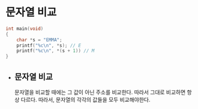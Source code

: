# 문자열 비교

```c
int main(void)
{
    char *s = "EMMA";
    printf("%c\n", *s); // E
    printf("%c\n", *(s + 1)) // M
}
```

- ## 문자열 비교
  문자열을 비교할 때에는 그 값이 아닌 주소를 비교한다. 따라서 그대로 비교하면 항상 다르다. 따라서, 문자열의 각각의 값들을 모두 비교해야한다.
